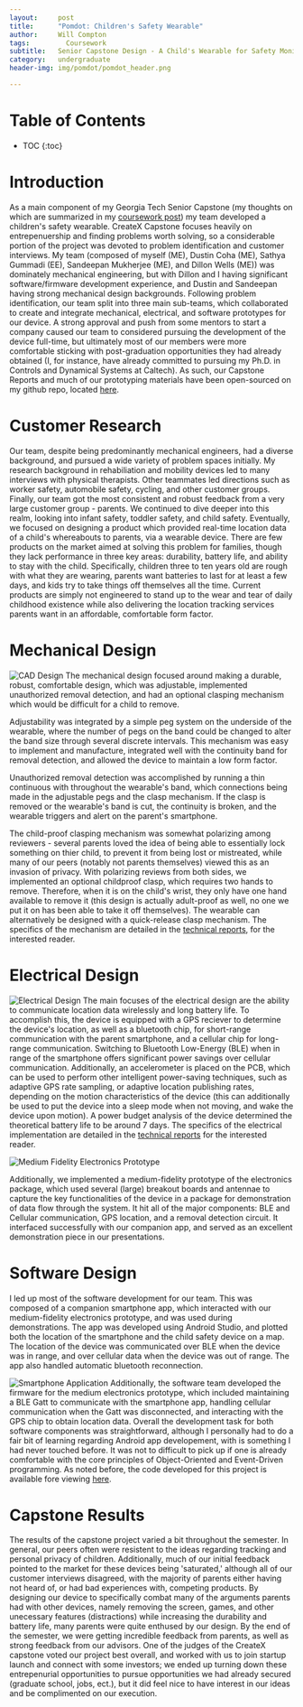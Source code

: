```yaml
---
layout:     post
title:      "Pomdot: Children's Safety Wearable"
author:     Will Compton
tags: 		  Coursework
subtitle:  	Senior Capstone Design - A Child's Wearable for Safety Monitoring
category:   undergraduate
header-img: img/pomdot/pomdot_header.png

---
```

<!-- Start Writing Below in Markdown -->

# Table of Contents

* TOC
{:toc}

# Introduction
As a main component of my Georgia Tech Senior Capstone (my thoughts on which are summarized in my [coursework post](https://wdc3iii.github.io/website/undergraduate/2022/04/27/Coursework8/)) my team developed a children's safety wearable.  CreateX Capstone focuses heavily on entrepenuership and finding problems worth solving, so a considerable portion of the project was devoted to problem identification and customer interviews.  My team (composed of myself (ME), Dustin Coha (ME), Sathya Gummadi (EE), Sandeepan Mukherjee (ME), and Dillon Wells (ME)) was dominately mechanical engineering, but with Dillon and I having significant software/firmware development experience, and Dustin and Sandeepan having strong mechanical design backgrounds.  Following problem identification, our team split into three main sub-teams, which collaborated to create and integrate mechanical, electrical, and software prototypes for our device.  A strong approval and push from some mentors to start a company caused our team to considered pursuing the development of the device full-time, but ultimately most of our members were more comfortable sticking with post-graduation opportunities they had already obtained (I, for instance, have already committed to pursuing my Ph.D. in Controls and Dynamical Systems at Caltech).  As such, our Capstone Reports and much of our prototyping materials have been open-sourced on my github repo, located [here]().
# Customer Research
Our team, despite being predominantly mechanical engineers, had a diverse background, and pursued a wide variety of problem spaces initially.  My research background in rehabiliation and mobility devices led to many interviews with physical therapists.  Other teammates led directions such as worker safety, automobile safety, cycling, and other customer groups.  Finally, our team got the most consistent and robust feedback from a very large customer group - parents.  We continued to dive deeper into this realm, looking into infant safety, toddler safety, and child safety.  Eventually, we focused on designing a product which provided real-time location data of a child's whereabouts to parents, via a wearable device.  There are few products on the market aimed at solving this problem for families, though they lack performance in three key areas: durability, battery life, and ability to stay with the child. Specifically, children three to ten years old are rough with what they are wearing, parents want batteries to last for at least a few days, and kids try to take things off themselves all the time. Current products are simply not engineered to stand up to the wear and tear of daily childhood existence while also delivering the location tracking services parents want in an affordable, comfortable form factor.

# Mechanical Design
![CAD Design](http://wdc3iii.github.io/website/img/pomdot/mechanical.png)
The mechanical design focused around making a durable, robust, comfortable design, which was adjustable, implemented unauthorized removal detection, and had an optional clasping mechanism which would be difficult for a child to remove.  

Adjustability was integrated by a simple peg system on the underside of the wearable, where the number of pegs on the band could be changed to alter the band size through several discrete intervals.  This mechanism was easy to implement and manufacture, integrated well with the continuity band for removal detection, and allowed the device to maintain a low form factor.  

Unauthorized removal detection was accomplished by running a thin continuous with throughout the wearable's band, which connections being made in the adjustable pegs and the clasp mechanism.  If the clasp is removed or the wearable's band is cut, the continuity is broken, and the wearable triggers and alert on the parent's smartphone.  

The child-proof clasping mechanism was somewhat polarizing among reviewers - several parents loved the idea of being able to essentially lock something on thier child, to prevent it from being lost or mistreated, while many of our peers (notably not parents themselves) viewed this as an invasion of privacy.  With polarizing reviews from both sides, we implemented an optional childproof clasp, which requires two hands to remove.  Therefore, when it is on the child's wrist, they only have one hand available to remove it (this design is actually adult-proof as well, no one we put it on has been able to take it off themselves).  The wearable can alternatively be designed with a quick-release clasp mechanism.  The specifics of the mechanism are detailed in the [technical reports](), for the interested reader.  
# Electrical Design
![Electrical Design](http://wdc3iii.github.io/website/img/pomdot/electrical.png)
The main focuses of the electrical design are the ability to communicate location data wirelessly and long battery life.  To accomplish this, the device is equipped with a GPS reciever to determine the device's location, as well as a bluetooth chip, for short-range communication with the parent smartphone, and a cellular chip for long-range communication.  Switching to Bluetooth Low-Energy (BLE) when in range of the smartphone offers significant power savings over cellular communication.  Additionally, an accelerometer is placed on the PCB, which can be used to perform other intelligent power-saving techniques, such as adaptive GPS rate sampling, or adaptive location publishing rates, depending on the motion characteristics of the device (this can additionally be used to put the device into a sleep mode when not moving, and wake the device upon motion).  A power budget analysis of the device determined the theoretical battery life to be around 7 days.  The specifics of the electrical implementation are detailed in the [technical reports]() for the interested reader.

![Medium Fidelity Electronics Prototype](http://wdc3iii.github.io/website/img/pomdot/electronics_prototype.png)

Additionally, we implemented a medium-fidelity prototype of the electronics package, which used several (large) breakout boards and antennae to capture the key functionalities of the device in a package for demonstration of data flow through the system.  It hit all of the major components: BLE and Cellular communication, GPS location, and a removal detection circuit.  It interfaced successfully with our companion app, and served as an excellent demonstration piece in our presentations.  

# Software Design
I led up most of the software development for our team.  This was composed of a companion smartphone app, which interacted with our medium-fidelity electronics prototype, and was used during demonstrations.  The app was developed using Android Studio, and plotted both the location of the smartphone and the child safety device on a map.  The location of the device was communicated over BLE when the device was in range, and over cellular data when the device was out of range.  The app also handled automatic bluetooth reconnection.  

![Smartphone Application](http://wdc3iii.github.io/website/img/pomdot/application.png)
Additionally, the software team developed the firmware for the medium electronics prototype, which included maintaining a BLE Gatt to communicate with the smartphone app, handling cellular communication when the Gatt was disconnected, and interacting with the GPS chip to obtain location data.  Overall the development task for both software components was straightforward, although I personally had to do a fair bit of learning regarding Android app developement, with is something I had never touched before.  It was not to difficult to pick up if one is already comfortable with the core principles of Object-Oriented and Event-Driven programming. As noted before, the code developed for this project is available fore viewing [here]().
# Capstone Results
The results of the capstone project varied a bit throughout the semester.  In general, our peers often were resistent to the ideas regarding tracking and personal privacy of children.  Additionally, much of our initial feedback pointed to the market for these devices being 'saturated,' although all of our customer interviews disagreed, with the majority of parents either having not heard of, or had bad experiences with, competing products.  By designing our device to specifically combat many of the arguments parents had with other devices, namely removing the screen, games, and other unecessary features (distractions) while increasing the durability and battery life, many parents were quite enthused by our design.  By the end of the semester, we were getting incredible feedback from parents, as well as strong feedback from our advisors.  One of the judges of the CreateX capstone voted our project best overall, and worked with us to join startup launch and connect with some investors; we ended up turning down these entrepenurial opportunities to pursue opportunities we had already secured (graduate school, jobs, ect.), but it did feel nice to have interest in our ideas and be complimented on our execution.
